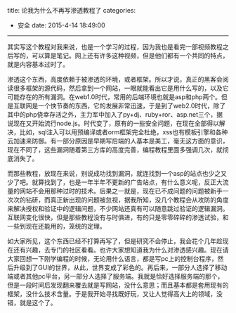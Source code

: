 title: 论我为什么不再写渗透教程了
categories:
- 安全
date: 2015-4-14 18:49:00
---

其实写这个教程对我来说，也是一个学习的过程，因为我也是看完一部视频教程之后写的，可以算是笔记。网上还有许多这种视频，但是他们都有一个共同的特点，就是内容基本过时了。

渗透这个东西，高度依赖于被渗透的环境，或者框架。所以才说，真正的黑客会阅读很多框架的源代码，然后拿到一个网站，一眼就能看出它是用什么写的，以及它可能存在的所有漏洞。在web1.0时代，常用的后端环境也就是asp和php两个。但是互联网是一个快节奏的东西，它的发展非常迅速，于是到了web2.0时代，除了其中的php侥幸存活之外，主力军中加入了py+dj、ruby+ror、asp.net三个，据说现在又开始流行node.js。时代变了，原有的一些安全问题，在现在全部得以解决，比如，sql注入可以用预编译或者orm框架完全杜绝，xss也有模板引擎和各种云加速来防御。有一部分原因是早期写后端的人基本是美工，毫无这方面的意识，现在不同了，这些漏洞随着第三方库的高度完善，编程教程里面多强调几次，就彻底消失了。

<!-- more -->

而那些教程，放现在来说，别说成功找到漏洞，就连找到一个asp的站点也少之又少了吧。就算找到了，也是一年半年不更新的广告站点，有什么意义呢，反正大流量的网站不会用那种过时的技术。后果之一就是，现在已不成问题的问题被新手一次次的钻研，而真正新出现的问题被忽视，据我所知，没几个教程会从攻防的角度来解决授权和验证中的逻辑问题，不少网站还真有可以随意跳过验证的逻辑漏洞。互联网变化很快，但是那些教程没有与时俱进，有的只是零零碎碎的渗透试验，和一些到现在还能用的，笼统的定理。

如大家所见，这个东西已经不打算再写了，但是研究不会停止，我会花个几年趁现在还有兴趣，去专门的社区看看。也许大家想知道我为什么对渗透感兴趣。现在请大家回想一下刚学编程的时候，无论用什么语言，都是写pc上的控制台程序，然后升级到了GUI的世界，从此，世界变成了彩色的。再后来，一部分人选择了移动端或者其他pc平台，另一部分人选择了服务端。我就是恰好选择服务端的那个，但是一段时间后发现翻来覆去就是写网站，没什么意思；而且基本都是套用现有的框架，没什么技术含量。于是我开始寻找既好玩，又让人觉得高大上的领域，没错，就是这个了。